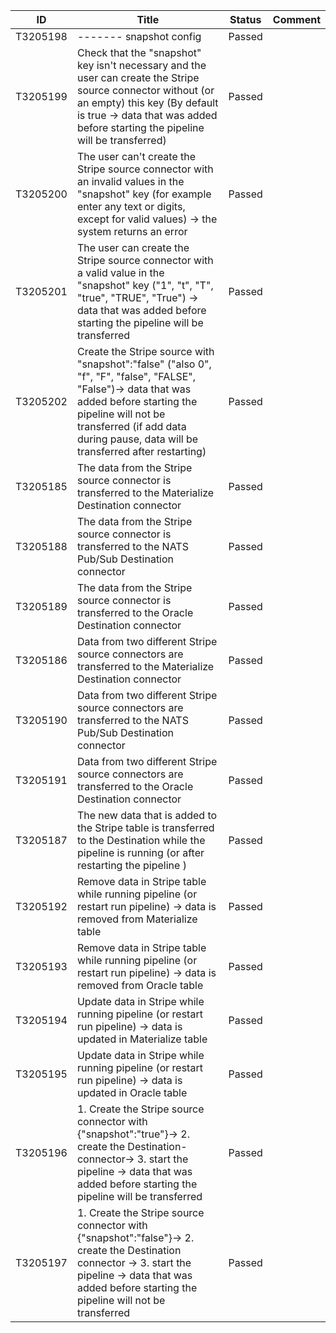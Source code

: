 | ID       | Title                                                                                                                                                                                                                                             | Status | Comment |
| -------- | ------------------------------------------------------------------------------------------------------------------------------------------------------------------------------------------------------------------------------------------------- | ------ | ------- |
| T3205198 | \------- snapshot config                                                                                                                                                                                                                          | Passed |         |
| T3205199 | Check that the "snapshot" key isn't necessary and the user can create the Stripe source connector without (or an empty) this key (By default is true -> data that was added before starting the pipeline will be transferred)                     | Passed |         |
| T3205200 | The user can't create the Stripe source connector with an invalid values in the "snapshot" key (for example enter any text or digits, except for valid values) -> the system returns an error                                                     | Passed |         |
| T3205201 | The user can create the Stripe source connector with a valid value in the "snapshot" key ("1", "t", "T", "true", "TRUE", "True") -> data that was added before starting the pipeline will be transferred                                          | Passed |         |
| T3205202 | Create the Stripe source with "snapshot":"false" ("also 0", "f", "F", "false", "FALSE", "False")-> data that was added before starting the pipeline will not be transferred (if add data during pause, data will be transferred after restarting) | Passed |         |
| T3205185 | The data from the Stripe source connector is transferred to the Materialize Destination connector                                                                                                                                                 | Passed |         |
| T3205188 | The data from the Stripe source connector is transferred to the NATS Pub/Sub Destination connector                                                                                                                                                | Passed |         |
| T3205189 | The data from the Stripe source connector is transferred to the Oracle Destination connector                                                                                                                                                      | Passed |         |
| T3205186 | Data from two different Stripe source connectors are transferred to the Materialize Destination connector                                                                                                                                         | Passed |         |
| T3205190 | Data from two different Stripe source connectors are transferred to the NATS Pub/Sub Destination connector                                                                                                                                        | Passed |         |
| T3205191 | Data from two different Stripe source connectors are transferred to the Oracle Destination connector                                                                                                                                              | Passed |         |
| T3205187 | The new data that is added to the Stripe table is transferred to the Destination while the pipeline is running (or after restarting the pipeline )                                                                                                | Passed |         |
| T3205192 | Remove data in Stripe table while running pipeline (or restart run pipeline) -> data is removed from Materialize table                                                                                                                            | Passed |         |
| T3205193 | Remove data in Stripe table while running pipeline (or restart run pipeline) -> data is removed from Oracle table                                                                                                                                 | Passed |         |
| T3205194 | Update data in Stripe while running pipeline (or restart run pipeline) -> data is updated in Materialize table                                                                                                                                    | Passed |         |
| T3205195 | Update data in Stripe while running pipeline (or restart run pipeline) -> data is updated in Oracle table                                                                                                                                         | Passed |         |
| T3205196 | 1\. Create the Stripe source connector with {"snapshot":"true"}-> 2. create the Destination-connector-> 3. start the pipeline -> data that was added before starting the pipeline will be transferred                                             | Passed |         |
| T3205197 | 1\. Create the Stripe source connector with {"snapshot":"false"}-> 2. create the Destination connector -> 3. start the pipeline -> data that was added before starting the pipeline will not be transferred                                       | Passed |         |
